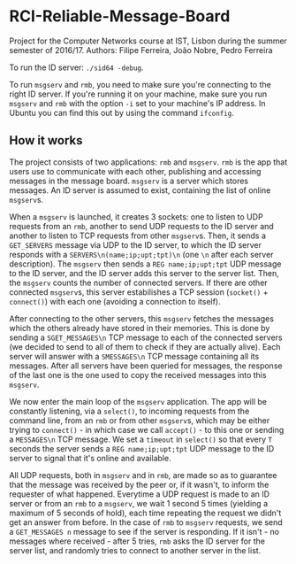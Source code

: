 # RCI-Reliable-Message-Board
Project for the Computer Networks course at IST, Lisbon during the summer semester of 2016/17.
Authors: Filipe Ferreira, João Nobre, Pedro Ferreira


To run the ID server: `./sid64 -debug`.

To run `msgserv` and `rmb`, you need to make sure you're connecting to the right ID server. If you're running it on your machine, make sure you run `msgserv` and `rmb` with the option `-i` set to your machine's IP address. In Ubuntu you can find this out by using the command `ifconfig`.

## How it works
The project consists of two applications: `rmb` and `msgserv`. `rmb` is the app that users use to communicate with each other, publishing and accessing messages in the message board. `msgserv` is a server which stores messages. An ID server is assumed to exist, containing the list of online `msgserv`s.

When a `msgserv` is launched, it creates 3 sockets: one to listen to UDP requests from an `rmb`, another to send UDP requests to the ID server and another to listen to TCP requests from other `msgserv`s. Then, it sends a `GET_SERVERS` message via UDP to the ID server, to which the ID server responds with a `SERVERS\n(name;ip;upt;tpt)\n` (one `\n` after each server description). The `msgserv` then sends a `REG name;ip;upt;tpt` UDP message to the ID server, and the ID server adds this server to the server list. Then, the `msgserv` counts the number of connected servers. If there are other connected `msgserv`s, this server estabilishes a TCP session (`socket()` + `connect()`) with each one (avoiding a connection to itself).  

After connecting to the other servers, this `msgserv` fetches the messages which the others already have stored in their memories. This is done by sending a `SGET_MESSAGES\n` TCP message to each of the connected servers (we decided to send to all of them to check if they are actually alive). Each server will answer with a `SMESSAGES\n` TCP message containing all its messages. After all servers have been queried for messages, the response of the last one is the one used to copy the received messages into this `msgserv`.

We now enter the main loop of the `msgserv` application. The app will be constantly listening, via a `select()`, to incoming requests from the command line, from an `rmb` or from other `msgserv`s, which may be either trying to `connect()` - in which case we call `accept()` - to this one or sending a `MESSAGES\n` TCP message. We set a `timeout` in `select()` so that every `T` seconds the server sends a `REG name;ip;upt;tpt` UDP message to the ID server to signal that it's online and available.

All UDP requests, both in `msgserv` and in `rmb`, are made so as to guarantee that the message was received by the peer or, if it wasn't, to inform the requester of what happened. Everytime a UDP request is made to an ID server or from an `rmb` to a `msgserv`, we wait 1 second 5 times (yielding a maximum of 5 seconds of hold), each time repeating the request we didn't get an answer from before. In the case of `rmb` to `msgserv` requests, we send a `GET_MESSAGES n` message to see if the server is responding. If it isn't - no messages where received - after 5 tries, `rmb` asks the ID server for the server list, and randomly tries to connect to another server in the list.
